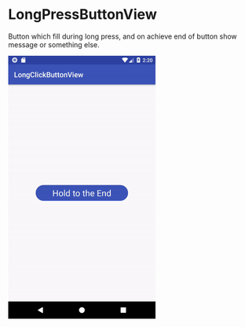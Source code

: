 # LongPressButtonView
Button which fill during long press, and on achieve end of button show message or something else.

<img src=https://github.com/dajver/LongPressButtonView/blob/master/img/example.gif width=300 />
